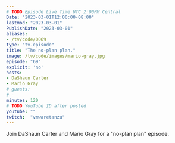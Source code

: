 ```yaml
---
# TODO Episode Live Time UTC 2:00PM Central
Date: "2023-03-01T12:00:00-08:00"
lastmod: "2023-03-01"
PublishDate: "2023-03-01"
aliases:
- /tv/code/0069
type: "tv-episode"
title: "The no-plan plan."
image: /tv/code/images/mario-gray.jpg
episode: "69"
explicit: 'no'
hosts:
- DaShaun Carter
- Mario Gray
# guests:
# -
minutes: 120
# TODO YouTube ID after posted
youtube: ""
twitch:  "vmwaretanzu"
---
```


Join DaShaun Carter and Mario Gray for a "no-plan plan" episode.
